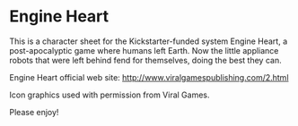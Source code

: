# Engine Heart

This is a character sheet for the Kickstarter-funded system Engine Heart, a
post-apocalyptic game where humans left Earth. Now the little appliance robots
that were left behind fend for themselves, doing the best they can.

Engine Heart official web site: http://www.viralgamespublishing.com/2.html

Icon graphics used with permission from Viral Games.

Please enjoy!
